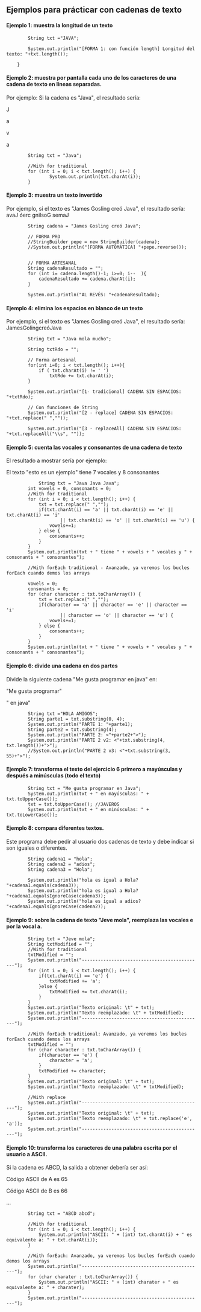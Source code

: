 ## Ejemplos para prácticar con cadenas de texto

#### Ejemplo 1: muestra la longitud de un texto

```
        String txt ="JAVA";
        
        System.out.println("[FORMA 1: con función length] Longitud del texto: "+txt.length());
                
    }
```

#### Ejemplo 2: muestra por pantalla cada uno de los caracteres de una cadena de texto en líneas separadas.

Por ejemplo:
Si la cadena es "Java", el resultado sería:

J

a

v

a


```
        String txt = "Java";
        
        //With for traditional
        for (int i = 0; i < txt.length(); i++) {
                System.out.println(txt.charAt(i));
        }
```

#### Ejemplo 3: muestra un texto invertido

Por ejemplo, si el texto es "James Gosling creó Java", el resultado sería:
avaJ óerc gnilsoG semaJ

```
        String cadena = "James Gosling creó Java";
        
        // FORMA PRO
        //StringBuilder pepe = new StringBuilder(cadena);
        //System.out.println("[FORMA AUTOMÁTICA] "+pepe.reverse());
        
        
        // FORMA ARTESANAL
        String cadenaResultado = "";
        for (int i= cadena.length()-1; i>=0; i--  ){
            cadenaResultado += cadena.charAt(i);
        }
        
        System.out.println("AL REVÉS: "+cadenaResultado);
```

#### Ejemplo 4: elimina los espacios en blanco de un texto

Por ejemplo, si el texto es "James Gosling creó Java", el resultado sería:
JamesGolingcreóJava

```
        String txt = "Java mola mucho";
        
        String txtRdo = "";
        
        // Forma artesanal
        for(int i=0; i < txt.length(); i++){
            if ( txt.charAt(i) != ' ')
                txtRdo += txt.charAt(i);
        }
        
        System.out.println("[1- tradicional] CADENA SIN ESPACIOS: "+txtRdo);
        
        // Con funciones de String
        System.out.println("[2 - replace] CADENA SIN ESPACIOS: "+txt.replace(" ",""));
        
        System.out.println("[3 - replaceAll] CADENA SIN ESPACIOS: "+txt.replaceAll("\\s", ""));
```

#### Ejemplo 5: cuenta las vocales y consonantes de una cadena de texto

El resultado a mostrar sería por ejemplo:

El texto "esto es un ejemplo" tiene 7 vocales y 8 consonantes

```
    		String txt = "Java Java Java";
		int vowels = 0, consonants = 0;
		//With for traditional
		for (int i = 0; i < txt.length(); i++) {
			txt = txt.replace(" ","");
			if(txt.charAt(i) == 'a' || txt.charAt(i) == 'e' || txt.charAt(i) == 'i'
                    || txt.charAt(i) == 'o' || txt.charAt(i) == 'u') {
				vowels+=1;
			} else {
				consonants++;
			}
		}
		System.out.println(txt + " tiene " + vowels + " vocales y " + consonants + " consonantes");

		//With forEach traditional - Avanzado, ya veremos los bucles forEach cuando demos los arrays
		
   		vowels = 0;
		consonants = 0;
		for (char character : txt.toCharArray()) {
			txt = txt.replace(" ","");
			if(character == 'a' || character == 'e' || character == 'i'
                    || character == 'o' || character == 'u') {
				vowels+=1;
			} else {
				consonants++;
			}
		}
		System.out.println(txt + " tiene " + vowels + " vocales y " + consonants + " consonantes");
```

#### Ejemplo 6: divide una cadena en dos partes

Divide la siguiente cadena "Me gusta programar en java" en:

"Me gusta programar"

" en java"

```
        String txt ="HOLA AMIGOS";
        String parte1 = txt.substring(0, 4);
        System.out.println("PARTE 1: "+parte1);
        String parte2 = txt.substring(4);
        System.out.println("PARTE 2: <"+parte2+">");
        System.out.println("PARTE 2 v2: <"+txt.substring(4, txt.length())+">");
        //System.out.println("PARTE 2 v3: <"+txt.substring(3, 55)+">");
```

#### Ejemplo 7: transforma el texto del ejercicio 6 primero a mayúsculas y después a minúsculas (todo el texto)

```
  		String txt = "Me gusta programar en Java";
		System.out.println(txt + " en mayúsculas: " + txt.toUpperCase());
		txt = txt.toUpperCase(); //JAVEROS
		System.out.println(txt + " en minúsculas: " + txt.toLowerCase());
```

#### Ejemplo 8: compara diferentes textos.

Este programa debe pedir al usuario dos cadenas de texto y debe indicar si son iguales o diferentes.

```
        String cadena1 = "hola";
        String cadena2 = "adios";
        String cadena3 = "Hola";
        
        System.out.println("hola es igual a Hola? "+cadena1.equals(cadena3));
        System.out.println("hola es igual a Hola? "+cadena1.equalsIgnoreCase(cadena3));
        System.out.println("hola es igual a adios? "+cadena1.equalsIgnoreCase(cadena2));
```

#### Ejemplo 9: sobre la cadena de texto "Jeve mola", reemplaza las vocales e por la vocal a.

```
		String txt = "Jeve mola";
		String txtModified = "";
		//With for traditional
		txtModified = "";
		System.out.println("---------------------------------------------");
		for (int i = 0; i < txt.length(); i++) {
			if(txt.charAt(i) == 'e') {
				txtModified += 'a';
			}else {
				txtModified += txt.charAt(i);
			}
		}
		System.out.println("Texto original: \t" + txt);
		System.out.println("Texto reemplazado: \t" + txtModified);
		System.out.println("---------------------------------------------");
                
		//With forEach traditional: Avanzado, ya veremos los bucles forEach cuando demos los arrays
		txtModified = "";
		for (char character : txt.toCharArray()) {
			if(character == 'e') {
				character = 'a';
			}
			txtModified += character;
		}
		System.out.println("Texto original: \t" + txt);
		System.out.println("Texto reemplazado: \t" + txtModified);
                
		//With replace
		System.out.println("---------------------------------------------");
		System.out.println("Texto original: \t" + txt);
		System.out.println("Texto reemplazado: \t" + txt.replace('e', 'a'));
		System.out.println("---------------------------------------------");
```

#### Ejemplo 10: transforma los caracteres de una palabra escrita por el usuario a ASCII.

Si la cadena es ABCD, la salida a obtener debería ser así:

Código ASCII de A es 65

Código ASCII de B es 66

...

```
		String txt = "ABCD abcd";
                
		//With for traditional
		for (int i = 0; i < txt.length(); i++) {
			System.out.println("ASCII: " + (int) txt.charAt(i) + " es equivalente a: " + txt.charAt(i));
		}
                
		//With forEach: Avanzado, ya veremos los bucles forEach cuando demos los arrays
		System.out.println("---------------------------------------------");
		for (char charater : txt.toCharArray()) {
			System.out.println("ASCII: " + (int) charater + " es equivalente a: " + charater);
		}
		System.out.println("---------------------------------------------");
```






